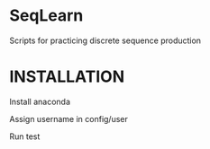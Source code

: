 # SeqLearn
Scripts for practicing discrete sequence production 

# INSTALLATION

Install anaconda


Assign username in config/user

Run test

